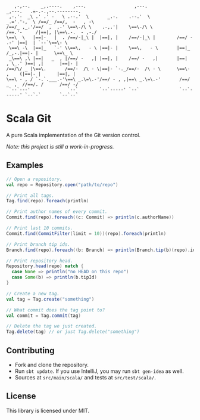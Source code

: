 ```
   ,-,--.    _,.----.    ,---.                  ,---.                 _,---.   .=-.-.,--.--------.
 ,-.'-  _\ .' .' -   \ .--.'  \       _.-.    .--.'  \            _.='.'-,  \ /==/_ /==/,  -   , -\
/==/_ ,_.'/==/  ,  ,-' \==\-/\ \    .-,.'|    \==\-/\ \          /==.'-     /|==|, |\==\.-.  - ,-./
\==\  \   |==|-   |  . /==/-|_\ |  |==|, |    /==/-|_\ |        /==/ -   .-' |==|  | `--`\==\- \
 \==\ -\  |==|_   `-' \\==\,   - \ |==|- |    \==\,   - \       |==|_   /_,-.|==|- |      \==\_ \
 _\==\ ,\ |==|   _  , |/==/ -   ,| |==|, |    /==/ -   ,|       |==|  , \_.' )==| ,|      |==|- |
/==/\/ _ |\==\.       /==/-  /\ - \|==|- `-._/==/-  /\ - \      \==\-  ,    (|==|- |      |==|, |
\==\ - , / `-.`.___.-'\==\ _.\=\.-'/==/ - , ,|==\ _.\=\.-'       /==/ _  ,  //==/. /      /==/ -/
 `--`---'              `--`        `--`-----' `--`               `--`------' `--`-`       `--`--`

```
Scala Git
==

A pure Scala implementation of the Git version control.

*Note: this project is still a work-in-progress.*

## Examples

```scala
// Open a repository.
val repo = Repository.open("path/to/repo")

// Print all tags.
Tag.find(repo).foreach(println)

// Print author names of every commit.
Commit.find(repo).foreach((c: Commit) => println(c.authorName))

// Print last 10 commits.
Commit.find(CommitFilter(limit = 10))(repo).foreach(println)

// Print branch tip ids.
Branch.find(repo).foreach((b: Branch) => println(Branch.tip(b)(repo).id))

// Print repository head.
Repository.head(repo) match {
  case None => println("no HEAD on this repo")
  case Some(b) => println(b.tipId)
}

// Create a new tag.
val tag = Tag.create("something")

// What commit does the tag point to?
val commit = Tag.commit(tag)

// Delete the tag we just created.
Tag.delete(tag) // or just Tag.delete("something")
```

## Contributing

* Fork and clone the repository.
* Run `sbt update`. If you use IntelliJ, you may run `sbt gen-idea` as well.
* Sources at `src/main/scala/` and tests at `src/test/scala/`.

## License
This library is licensed under MIT.